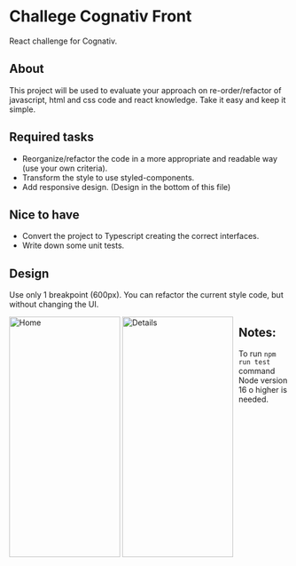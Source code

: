 # Challege Cognativ Front

React challenge for Cognativ.

## About

This project will be used to evaluate your approach on re-order/refactor of javascript, html and css code and react knowledge. Take it easy and keep it simple.

## Required tasks

- Reorganize/refactor the code in a more appropriate and readable way (use your own criteria).
- Transform the style to use styled-components.
- Add responsive design. (Design in the bottom of this file)

## Nice to have

- Convert the project to Typescript creating the correct interfaces.
- Write down some unit tests.

## Design

Use only 1 breakpoint (600px). You can refactor the current style code, but without changing the UI.

<div style="float:left;margin:0 10px 10px 0" markdown="1">
    <img src="https://i.ibb.co/Q6T0ybH/homeN.png" alt="Home" title="Home" width="200" height="433" />
    <img src="https://i.ibb.co/cbJWSzG/detailN.png" alt="Details" title="Details" width="200" height="433" />
</div>

## Notes:
To run ```npm run test``` command Node version 16 o higher is needed.
